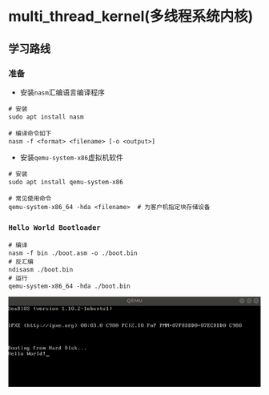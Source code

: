 # multi_thread_kernel(多线程系统内核)

## 学习路线
### 准备
* 安装`nasm`汇编语言编译程序
```
# 安装
sudo apt install nasm

# 编译命令如下
nasm -f <format> <filename> [-o <output>]
```

* 安装`qemu-system-x86`虚拟机软件
```
# 安装
sudo apt install qemu-system-x86

# 常见使用命令
qemu-system-x86_64 -hda <filename>  # 为客户机指定块存储设备
```

### `Hello World Bootloader`
```
# 编译
nasm -f bin ./boot.asm -o ./boot.bin
# 反汇编
ndisasm ./boot.bin
# 运行
qemu-system-x86_64 -hda ./boot.bin
```
![image](https://github.com/clee01/multi_thread_kernel/blob/master/img/hello_world.jpg)